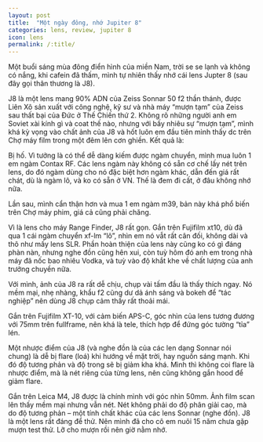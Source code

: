 ```yaml
---
layout: post
title:  "Một ngày đông, nhớ Jupiter 8"
categories: lens, review, jupiter 8
icon: lens
permalink: /:title/
---
```


Một buổi sáng mùa đông điển hình của miền Nam, trời se se lạnh và không có nắng, khi cafein đã thấm, mình tự nhiên thấy nhớ cái lens Jupter 8 (sau đây gọi thân thương là J8).

J8 là một lens mang 90% ADN của Zeiss Sonnar 50 f2 thần thánh, được Liên Xô sản xuất với công nghệ, kỹ sư và nhà máy “mượn tạm” của Zeiss sau thất bại của Đức ở Thế Chiến thứ 2. Không rõ những người anh em Soviet xài kính gì và coat thế nào, nhưng với bấy nhiêu sự “mượn tạm”, mình khá kỳ vọng vào chất ảnh của J8 và hốt luôn em đầu tiên mình thấy dc trên Chợ máy film trong một đêm lên cơn ghiền. Kết quả là:


Bị hố. Vì tưởng là có thể dễ dàng kiếm được ngàm chuyển, mình mua luôn 1 em ngàm Contax RF. Các lens ngàm này không có sẵn cơ chế lấy nét trên lens, do đó ngàm dùng cho nó đặc biệt hơn ngàm khác, dẫn đến giá rất chát, dù là ngàm lô, và ko có sẵn ở VN. Thế là đem đi cất, ở đâu không nhớ nữa.

Lần sau, mình cẩn thận hơn và mua 1 em ngàm m39, bản này khá phổ biến trên Chợ máy phim, giá cả cũng phải chăng.

Vì là lens cho máy Range Finder, J8 rất gọn. Gắn trên Fujifilm xt10, dù đã qua 1 cái ngàm chuyển xf-lm “lô”, nhìn em nó vẫt rất cân đối, không dài và thô như mấy lens SLR. Phần hoàn thiện của lens này cũng ko có gì đáng phàn nàn, nhưng nghe đồn cũng hên xui, còn tuỳ hôm đó anh em trong nhà máy đã nốc bao nhiêu Vodka, và tuỳ vào độ khắt khe về chất lượng của anh trưởng chuyền nữa.

Với mình, ảnh của J8 ra rất dễ chịu, chụp vài tấm đầu là thấy thích ngay. Nó mềm mại, nhẹ nhàng, khẩu f2 cũng dư dả ánh sáng và bokeh để “tác nghiệp” nên dùng J8 chụp cảm thấy rất thoải mái.

Gắn trên Fujifilm XT-10, với cảm biến APS-C, góc nhìn của lens tương đương với 75mm trên fullframe, nên khá là tele, thích hợp để đứng góc tường “tỉa” lén.

Một nhược điểm của J8 (và nghe đồn là của các len dạng Sonnar nói chung) là dễ bị flare (loá) khi hướng về mặt trời, hay nguồn sáng mạnh. Khi đó độ tương phản và độ trong sẽ bị giảm kha khá. Mình thì không coi flare là nhược điểm, mà là nét riêng của từng lens, nên cũng không gắn hood để giảm flare.

Gắn trên Leica M4, J8 được là chính mình với góc nhìn 50mm. Ảnh film scan lên thấy mềm mại nhưng vẫn nét. Nét không phải do độ phân giải cao, mà do độ tương phản – một tính chất khác của các lens Sonnar (nghe đồn).
J8 là một lens rất đáng để thử. Nên mình đã cho cô em nuôi 15 năm chưa gặp mượn test thử. Lỡ cho mượn rồi nên giờ nằm nhớ.
